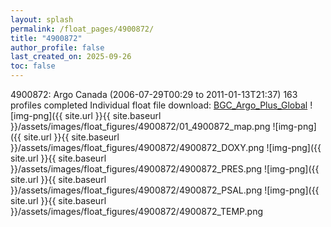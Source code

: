 ```yaml
---
layout: splash
permalink: /float_pages/4900872/
title: "4900872"
author_profile: false
last_created_on: 2025-09-26
toc: false
---
```

 
4900872: Argo Canada (2006-07-29T00:29 to 2011-01-13T21:37)
163 profiles completed
Individual float file download: [BGC_Argo_Plus_Global](https://ftp.soest.hawaii.edu/bgc_argo_plus/Individual_Floats/outliers_removed/4900872_Sprof_processed.nc)
![img-png]({{ site.url }}{{ site.baseurl }}/assets/images/float_figures/4900872/01_4900872_map.png
![img-png]({{ site.url }}{{ site.baseurl }}/assets/images/float_figures/4900872/4900872_DOXY.png
![img-png]({{ site.url }}{{ site.baseurl }}/assets/images/float_figures/4900872/4900872_PRES.png
![img-png]({{ site.url }}{{ site.baseurl }}/assets/images/float_figures/4900872/4900872_PSAL.png
![img-png]({{ site.url }}{{ site.baseurl }}/assets/images/float_figures/4900872/4900872_TEMP.png
